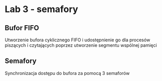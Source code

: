 # Lab 3 - semafory
## Bufor FIFO
Utworzenie bufora cyklicznego FIFO i udostępnienie go dla procesów
piszących i czytających poprzez utworzenie segmentu wspólnej pamięci
## Semafory
Synchronizacja dostępu do bufora za pomocą 3 semaforów